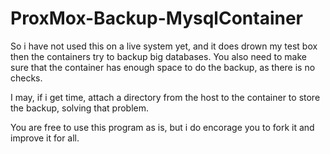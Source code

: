 # ProxMox-Backup-MysqlContainer
So i have not used this on a live system yet, and it does drown my test box then the containers try to backup big databases.
You also need to make sure that the container has enough space to do the backup, as there is no checks.

I may, if i get time, attach a directory from the host to the container to store the backup, solving that problem.

You are free to use this program as is, but i do encorage you to fork it and improve it for all.

